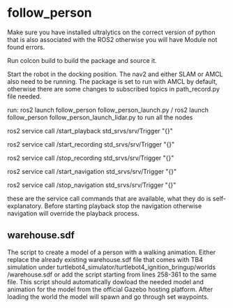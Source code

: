 # follow_person

Make sure you have installed ultralytics on the correct version of python that is also associated with the ROS2 otherwise you will have Module not found errors.

Run colcon build to build the package and source it.

Start the robot in the docking position. The nav2 and either SLAM or AMCL also need to be running. The package is set to run with AMCL by default, otherwise there are some changes to subscribed topics in path_record.py file needed.

run: ros2 launch follow_person follow_person_launch.py / ros2 launch follow_person follow_person_launch_lidar.py to run all the nodes

ros2 service call /start_playback std_srvs/srv/Trigger "{}"

ros2 service call /start_recording std_srvs/srv/Trigger "{}"

ros2 service call /stop_recording std_srvs/srv/Trigger "{}"

ros2 service call /start_navigation std_srvs/srv/Trigger "{}"

ros2 service call /stop_navigation std_srvs/srv/Trigger "{}"

these are the service call commands that are available, what they do is self-explanatory. Before starting playback stop the navigation otherwise navigation will override the playback process.


## warehouse.sdf

The script to create a model of a person with a walking animation. Either replace the already existing warehouse.sdf file that comes with TB4 simulation under turtlebot4_simulator/turtlebot4_ignition_bringup/worlds
/warehouse.sdf or add the script starting from lines 258-361 to the same file. This script should automatically dowload the needed model and animation for the model from the official Gazebo hosting platform. After loading the world the model will spawn and go through set waypoints.

